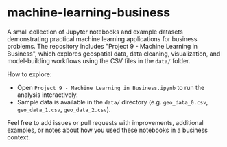 # machine-learning-business

A small collection of Jupyter notebooks and example datasets demonstrating practical machine learning applications for business problems. The repository includes "Project 9 - Machine Learning in Business", which explores geospatial data, data cleaning, visualization, and model-building workflows using the CSV files in the `data/` folder.

How to explore:
- Open `Project 9 - Machine Learning in Business.ipynb` to run the analysis interactively.
- Sample data is available in the `data/` directory (e.g. `geo_data_0.csv`, `geo_data_1.csv`, `geo_data_2.csv`).

Feel free to add issues or pull requests with improvements, additional examples, or notes about how you used these notebooks in a business context.